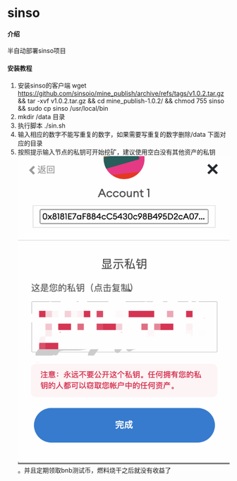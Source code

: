 # sinso

#### 介绍
半自动部署sinso项目

#### 安装教程

1.  安装sinso的客户端
    wget https://github.com/sinsoio/mine_publish/archive/refs/tags/v1.0.2.tar.gz
    &&    tar -xvf v1.0.2.tar.gz
    &&    cd mine_publish-1.0.2/ && chmod 755 sinso && sudo cp sinso /usr/local/bin
2.  mkdir /data 目录
3.  执行脚本 ./sin.sh
4.  输入相应的数字不能写重复的数字，如果需要写重复的数字删除/data 下面对应的目录
5.  按照提示输入节点的私钥可开始挖矿，建议使用空白没有其他资产的私钥
![输入图片说明](WechatIMG271.png)。并且定期领取bnb测试币，燃料烧干之后就没有收益了
